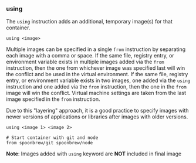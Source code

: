 ### using

The `using` instruction adds an additional, temporary image(s) for that container.

```
using <image>
```

Multiple images can be specified in a single `from` instruction by separating each image with a comma or space. If the same file, registry entry, or environment variable exists in multiple images added via the `from` instruction, then the one from whichever image was specified last will win the conflict and be used in the virtual environment. If the same file, registry entry, or environment variable exists in two images, one added via the `using` instruction and one added via the `from` instruction, then the one in the `from` image will win the conflict. Virtual machine settings are taken from the last image specified in the `from` instruction.

Due to this "layering" approach, it is a good practice to specify images with newer versions of applications or libraries after images with older versions.

```
using <image 1> <image 2>

# Start container with git and node
from spoonbrew/git spoonbrew/node
```

**Note**: Images added with `using` keyword are **NOT** included in final image

